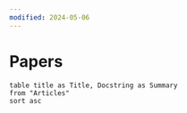 ```yaml
---
modified: 2024-05-06
---
```

# Papers

```dataview
table title as Title, Docstring as Summary
from "Articles"
sort asc
```
 